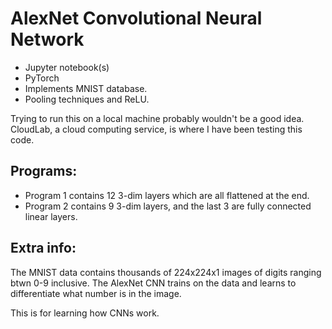# AlexNet Convolutional Neural Network
- Jupyter notebook(s)
- PyTorch
- Implements  MNIST database.
- Pooling techniques and ReLU.

Trying to run this on a local machine probably wouldn't be a good idea.
CloudLab, a cloud computing service, is where I have been testing this code.

## Programs:
- Program 1 contains 12 3-dim layers which are all flattened at the end.
- Program 2 contains 9 3-dim layers, and the last 3 are fully connected linear layers.

## Extra info:
The MNIST data contains thousands of 224x224x1 images of digits ranging btwn 0-9 inclusive.
The AlexNet CNN trains on the data and learns to differentiate what number is in the image.


This is for learning how CNNs work.
  
